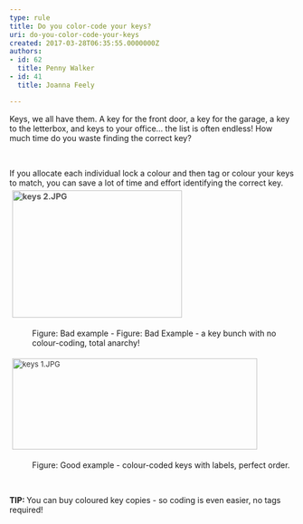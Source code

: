 ```yaml
---
type: rule
title: Do you color-code your keys?
uri: do-you-color-code-your-keys
created: 2017-03-28T06:35:55.0000000Z
authors:
- id: 62
  title: Penny Walker
- id: 41
  title: Joanna Feely

---
```




<span class='intro'> <p class="ssw15-rteElement-P">​​​Keys, we all have them. A key for the front door, a key for the garage, a key to the letterbox, and keys to your office… the list is often endless! How much time do you waste finding the correct key?​<br></p><br> </span>

<dl class="ssw15-rteElement-ImageArea">​​If you allocate each individual lock a colour and then tag or colour your keys to match, you can save a lot of time and effort identifying the correct key.​<img src="/SiteAssets/do-you-colour-code-your-keys/keys%202.JPG" alt="keys 2.JPG" style="color&#58;#555555;font-size&#58;0.9rem;font-weight&#58;bold;margin&#58;5px;width&#58;300px;height&#58;225px;" /></dl><dd class="ssw15-rteElement-FigureBad">Figure&#58;&#160;Bad ​example - Figure&#58; Bad Example - a key bunch with no colour-coding, total anarchy!&#160;<br></dd><dl class="ssw15-rteElement-ImageArea"><img src="/SiteAssets/do-you-colour-code-your-keys/keys%201.JPG" alt="keys 1.JPG" style="color&#58;#333333;font-size&#58;13px;margin&#58;5px;width&#58;433px;height&#58;161px;" /></dl><dd class="ssw15-rteElement-FigureGood">Figure&#58; Good example - colour-coded&#160;keys with labels, perfect order.</dd><p><strong><br></strong></p><p><strong>TIP&#58;&#160;</strong>You can buy coloured key copies - so coding is even easier, no tags required!<br></p><p><br>​<br></p>


